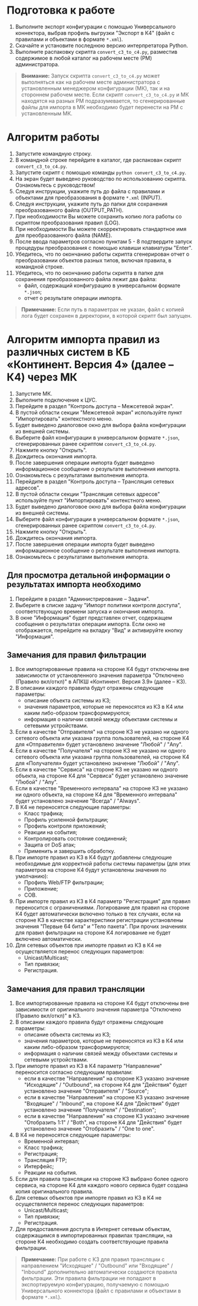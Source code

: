# Подготовка к работе

1. Выполните экспорт конфигурации с помощью Универсального коннектора, выбрав профиль выгрузки "Экспорт в К4" (файл c правилами и объектами в формате `*.xml`).
2. Скачайте и установите последнюю версию интерпретатора Python.
3. Выполните распаковку скрипта `convert_c3_to_c4.py`, разместив содержимое в любой каталог на рабочем месте (РМ) администратора.

>**Внимание:** Запуск скрипта `convert_c3_to_c4.py` может выполняться как на рабочем месте администратора с установленным менеджером конфигурации (МК), так и на стороннем рабочем месте. Если скрипт `convert_c3_to_c4.py` и МК находятся на разных РМ подразумевается, то сгенерированные файлы для импорта в МК необходимо будет перенести на РМ с установленным МК.

# Алгоритм работы

1. Запустите командную строку.
2. В командной строке перейдите в каталог, где распакован скрипт `convert_c3_to_c4.py`.
3. Запустите скрипт с помощью команды `python convert_c3_to_c4.py`.
4. На экран будет выведено руководство по использованию скрипта. Ознакомьтесь с руководством!
5. Следуя инструкции, укажите путь до файла c правилами и объектами для преобразования в формате `*.xml` (INPUT).
6. Следуя инструкции, укажите путь до папки для сохранения преобразованного файла (OUTPUT_PATH).
7. При необходимости Вы можете сохранить копию лога работы со скриптом преобразования правил (LOG).
8. При необходимости Вы можете скорректировать стандартное имя для преобразованного файла (NAME).
9. После ввода параметров согласно пунктам 5 - 8 подтвердите запуск процедуры преобразования с помощью клавиши клавиатуры "Enter".
10. Убедитесь, что по окончанию работы скрипта сгенерирован отчет о преобразовании объектов разных типов, включая правила, в командной строке.
11. Убедитесь, что по окончанию работы скрипта в папке для сохранения преобразованного файла лежит два файла:
    - файл, содержащий конфигурацию в универсальном формате `*.json`; 
    - отчет о результате операции импорта.

>**Примечание:** Если путь в параметрах не указан, файл с копией лога будет сохранен в директории, в которой скрипт был запущен. 

# Алгоритм импорта правил из различных систем в КБ «Континент. Версия 4» (далее – К4) через МК

1. Запустите МК.
2. Выполните подключение к ЦУС.
3. Перейдите в раздел "Контроль доступа – Межсетевой экран".
4. В пустой области секции "Межсетевой экран" используйте пункт "Импортировать" контекстного меню.
5. Будет выведено диалоговое окно для выбора файла конфигурации из внешней системы.
7. Выберите файл конфигурации в универсальном формате `*.json`, сгенерированных ранее скриптом `convert_c3_to_c4.py`.
8. Нажмите кнопку "Открыть".
9. Дождитесь окончания импорта.
10. После завершения операции импорта будет выведено информационное сообщение о результате выполнения импорта.
11. Ознакомьтесь с результатами выполнения импорта.
12. Перейдите в раздел "Контроль доступа – Трансляция сетевых адресов".
13. В пустой области секции "Трансляция сетевых адресов" используйте пункт "Импортировать" контекстного меню.
14. Будет выведено диалоговое окно для выбора файла конфигурации из внешней системы.
15. Выберите файл конфигурации в универсальном формате `*.json`, сгенерированных ранее скриптом `convert_c3_to_c4.py`.
16. Нажмите кнопку "Открыть".
17. Дождитесь окончания импорта.
18. После завершения операции импорта будет выведено информационное сообщение о результате выполнения импорта.
19. Ознакомьтесь с результатами выполнения импорта.

## Для просмотра детальной информации о результатах импорта необходимо

1. Перейдите в раздел "Администрирование – Задачи".
2. Выберите в списке задачу "Импорт политики контроля доступа", соответствующую времени запуска и окончания импорта.
3. В окне "Информация" будет представлен отчет, содержащем сообщения о результатах операции импорта. Если окно не отображается, перейдите на вкладку "Вид" и активируйте кнопку "Информация".

## Замечания для правил фильтрации

1. Все импортированные правила на стороне К4 будут отключены вне зависимости от установленного значения параметра "Отключено (Правило вкл/откл)" в АПКШ «Континент. Версия 3.9» (далее – К3).
2. В описании каждого правила будут отражены следующие параметры:
    - описание объекта системы из К3;
    - значения параметров, которые не переносятся из К3 в К4 или каким либо-образом трансформируются;
    - информация о наличии связей между объектами системы и сетевыми устройствами.
3. Если в качестве "Отправителя" на стороне К3 не указано ни одного сетевого объекта или указана группа пользователей, на стороне К4 для «Отправителя» будет установлено значение "Любой" / "Any".
4. Если в качестве "Получателя" на стороне К3 не указано ни одного сетевого объекта или указана группа пользователей, на стороне К4 для «Получателя» будет установлено значение "Любой" / "Any".
5. Если в качестве "Сервиса" на стороне К3 не указано ни одного объекта, на стороне К4 для "Сервиса" будет установлено значение "Любой" / "Any".
6. Если в качестве "Временного интервала" на стороне К3 не указано ни одного объекта, на стороне К4 для "Временного интервала" будет установлено значение "Всегда" / "Always".
7. В К4 не переносятся следующие параметры: 
    - Класс трафика;
    - Профиль усиленной фильтрации;
    - Профиль контроля приложений;
    - Реакции на события;
    - Контролировать состояние соединений;
    - Защита от DoS атак;
    - Применить и завершить обработку.
8. При импорте правил из К3 в К4 будут добавлены следующие необходимые для корректной работы системы параметры (для этих параметров на стороне К4 будут установлены значения по умолчанию): 
    - Профиль Web/FTP фильтрации;
    - Приложение;
    - СОВ.
9. При импорте правил из К3 в К4 параметр "Регистрация" для правил переносится с ограничениями. Логирование для правил на стороне К4 будет автоматически включено только в тех случаях, если на стороне К3 в качестве характеристики регистрации установлены значения "Первые 64 бита" и "Тело пакета". При прочих значениях для правил фильтрации на стороне К4 логирование не будет включено автоматически.
10. Для сетевых объектов при импорте правил из К3 в К4 не осуществляется перенос следующих параметров: 
    - Unicast/Multicast;
    - Тип привязки;
    - Регистрация.

## Замечания для правил трансляции

1. Все импортированные правила на стороне К4 будут отключены вне зависимости от оригинального значения параметра "Отключено (Правило вкл/откл)" в К3.
2. В описании каждого правила будут отражены следующие параметры:
    - описание объекта системы из К3;
    - значения параметров, которые не переносятся из К3 в К4 или каким либо-образом трансформируются;
    - информация о наличии связей между объектами системы и сетевыми устройствами.
3. При импорте правил из К3 в К4 параметр "Направление" переносится согласно следующим правилам:
    - если в качестве "Направления" на стороне К3 указано значение "Исходящие" / "Outbound", на стороне К4 для "Действия" будет установлено значение "Отправителя" / "Source";
    - если в качестве "Направления" на стороне К3 указано значение "Входящие" / "Inbound", на стороне К4 для "Действия" будет установлено значение "Получателя" / "Destination";
    - если в качестве "Направления" на стороне К3 указано значение "Отобразить 1:1" / "Both", на стороне К4 для "Действия" будет установлено значение "Отобразить" / "One to one".
4. В К4 не переносятся следующие параметры: 
    - Временной интервал;
    - Класс трафика;
    - Регистрация;
    - Трансляция FTP;
    - Интерфейс;
    - Реакции на события.
5. Если для правила трансляции на стороне К3 выбрано более одного сервиса, на стороне К4 для каждого нового сервиса будет создана копия оригинального правила.
6. Для сетевых объектов при импорте правил из К3 в К4 не осуществляется перенос следующих параметров: 
    - Unicast/Multicast;
    - Тип привязки;
    - Регистрация.
7. Для предоставления доступа в Интернет сетевым объектам, содержащимся в импортированных правилах трансляции, на стороне К4 необходимо создать соответствующие правила фильтрации.

>**Примечание:** При работе с К3 для правил трансляции с направлением "Исходящие" / "Outbound" или "Входящие" / "Inbound" дополнительно автоматически создаются правила фильтрации. Эти правила фильтрации не попадают в экспортируемую конфигурацию, получаемую с помощью Универсального коннектора (файл c правилами и объектами в формате `*.xml`).
